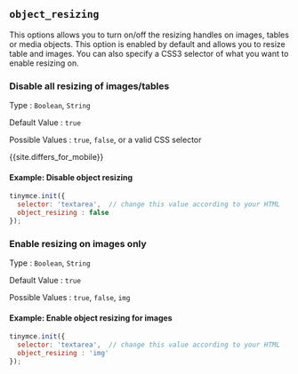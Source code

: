 ## `object_resizing`

This options allows you to turn on/off the resizing handles on images, tables or media objects. This option is enabled by default and allows you to resize table and images. You can also specify a CSS3 selector of what you want to enable resizing on.

### Disable all resizing of images/tables

Type
: `Boolean`, `String`

Default Value
: `true`

Possible Values
: `true`, `false`, or a valid CSS selector

{{site.differs_for_mobile}}

#### Example: Disable object resizing

```js
tinymce.init({
  selector: 'textarea',  // change this value according to your HTML
  object_resizing : false
});
```

### Enable resizing on images only

Type
: `Boolean`, `String`

Default Value
: `true`

Possible Values
: `true`, `false`, `img`

#### Example: Enable object resizing for images

```js
tinymce.init({
  selector: 'textarea',  // change this value according to your HTML
  object_resizing : 'img'
});
```
